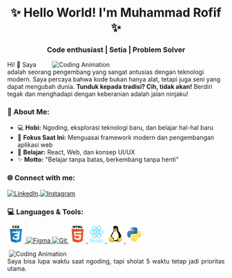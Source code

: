 <h1 align="center">✨ Hello World! I'm Muhammad Rofif ✨</h1>
<h3 align="center">Code enthusiast | Setia | Problem Solver</h3>

<img align="right" alt="Coding Animation" width="400" src="https://i.pinimg.com/originals/7b/6d/ef/7b6def1234d467fcc28e77c9cc7e3eda.gif">

<p align="left">Hi! 👋 Saya adalah seorang pengembang yang sangat antusias dengan teknologi modern. Saya percaya bahwa kode bukan hanya alat, tetapi juga seni yang dapat mengubah dunia. <strong>Tunduk kepada tradisi? Cih, tidak akan!</strong> Berdiri tegak dan menghadapi dengan keberanian adalah jalan ninjaku!</p>


<h3 align="left">🌟 About Me:</h3>
<ul>
  <li>💻 <strong>Hobi:</strong> Ngoding, eksplorasi teknologi baru, dan belajar hal-hal baru</li>
  <li>🎯 <strong>Fokus Saat Ini:</strong> Menguasai framework modern dan pengembangan aplikasi web</li>
  <li>🌱 <strong>Belajar:</strong> React, Web, dan konsep UI/UX</li>
  <li>✨ <strong>Motto:</strong> "Belajar tanpa batas, berkembang tanpa henti"</li>
</ul>

<h3 align="left">🌐 Connect with me:</h3>
<p align="left">
  <a href="https://linkedin.com/in/muhammad-rofiif-taqiyyuddin-nabiil" target="_blank">
    <img align="center" src="https://img.shields.io/badge/LinkedIn-0077B5?style=for-the-badge&logo=linkedin&logoColor=white" alt="LinkedIn" />
  </a>
  <a href="https://instagram.com/mhmmdrofif_14" target="_blank">
    <img align="center" src="https://img.shields.io/badge/Instagram-E4405F?style=for-the-badge&logo=instagram&logoColor=white" alt="Instagram" />
  </a>
</p>


<h3 align="left">💻 Languages & Tools:</h3>
<p align="left">
  <a href="https://www.w3schools.com/css/" target="_blank" rel="noreferrer">
    <img src="https://raw.githubusercontent.com/devicons/devicon/master/icons/css3/css3-original-wordmark.svg" alt="CSS3" width="40" height="40"/>
  </a> 
  <a href="https://www.figma.com/" target="_blank" rel="noreferrer">
    <img src="https://www.vectorlogo.zone/logos/figma/figma-icon.svg" alt="Figma" width="40" height="40"/>
  </a> 
  <a href="https://git-scm.com/" target="_blank" rel="noreferrer">
    <img src="https://www.vectorlogo.zone/logos/git-scm/git-scm-icon.svg" alt="Git" width="40" height="40"/>
  </a> 
  <a href="https://www.w3.org/html/" target="_blank" rel="noreferrer">
    <img src="https://raw.githubusercontent.com/devicons/devicon/master/icons/html5/html5-original-wordmark.svg" alt="HTML5" width="40" height="40"/>
  </a> 
  <a href="https://reactjs.org/" target="_blank" rel="noreferrer">
    <img src="https://raw.githubusercontent.com/devicons/devicon/master/icons/react/react-original-wordmark.svg" alt="React" width="40" height="40"/>
  </a> 
  <a href="https://www.linux.org/" target="_blank" rel="noreferrer">
    <img src="https://raw.githubusercontent.com/devicons/devicon/master/icons/linux/linux-original.svg" alt="Linux" width="40" height="40"/>
  </a> 
  <a href="https://www.python.org" target="_blank" rel="noreferrer">
    <img src="https://raw.githubusercontent.com/devicons/devicon/master/icons/python/python-original.svg" alt="Python" width="40" height="40"/>
  </a> 
</p>


<img align="right" alt="Coding Animation" width="500" src="https://i.pinimg.com/736x/d6/6e/4f/d66e4f7668d796f227e6055ed0096ea0.jpg">
<p align="justify">
    Saya bisa lupa waktu saat ngoding, tapi sholat 5 waktu tetap jadi prioritas utama.
</p>

